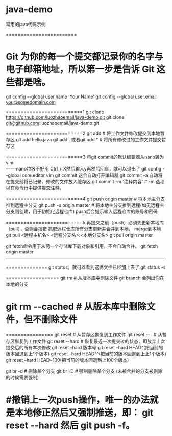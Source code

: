 # java-demo
常用的java代码示例

========================
# Git 为你的每一个提交都记录你的名字与电子邮箱地址，所以第一步是告诉 Git 这些都是啥。
git config --global user.name 'Your Name'
git config --global user.email you@somedomain.com

==========================1
git clone https://github.com/luozhaoemail/java-demo.git
git clone git@github.com:luozhaoemail/java-demo.git

==========================2
git add <file> # 将工作文件修改提交到本地暂存区
git add hello.java
git add . 或者git add *    # 将所有修改过的工作文件提交暂存区

==========================3
将git commit的默认编辑器从nano转为vim  
-----nano垃圾不好用 Ctrl + X然后输入y再然后回车，就可以退出了
git config --global core.editor vim
git commit 			这会自动打开编辑器
git commit -a  		自动将在提交前将已记录、修改的文件放入缓存区
git commit -m '注释内容'   	# -m 选项以在命令行中提供提交注释。

==========================4
git push origin master # 将本地主分支推到远程主分支
git push -u origin master # 将本地主分支推到远程(如无远程主分支则创建，用于初始化远程仓库)
push后会提示输入远程仓库的账号和密码

==========================5
再提交之前（push）必须先更新本地库（pull），否则会报错
抓取远程仓库所有分支更新并合并到本地， merge到本地
git pull <远程主机名> <远程分支名>:<本地分支名>
git pull origin master

git fetch命令用于从另一个存储库下载对象和引用。不会自动合并。
git fetch origin master



**************
==============
git status，就可以看到这俩文件已经加上去了
git status -s

==================
git rm <file> # 从版本库中删除文件
git branch 会列出你在本地的分支

git rm <file> --cached # 从版本库中删除文件，但不删除文件
==========================


================
git reset <file> # 从暂存区恢复到工作文件
git reset -- . # 从暂存区恢复到工作文件
git reset --hard # 恢复最近一次提交过的状态，即放弃上次提交后的所有本次修改
git reset -hard 版本号 
git reset –hard HEAD^(把当前的版本回退到上1个版本) 
git reset –hard HEAD^^(把当前的版本回退到上上1个版本) 
git reset –hard HEAD~100(把当前的版本回退到上100个版本) 

git br -d <branch> # 删除某个分支
git br -D <branch> # 强制删除某个分支 (未被合并的分支被删除的时候需要强制)

#撤销上一次push操作，唯一的办法就是本地修正然后又强制推送，即：
git reset --hard 然后 git push -f。
==========================

